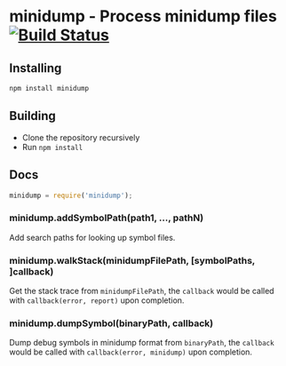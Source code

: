 # minidump - Process minidump files [![Build Status](https://travis-ci.org/atom/node-minidump.svg?branch=master)](https://travis-ci.org/atom/node-minidump)

## Installing

```sh
npm install minidump
```

## Building
  * Clone the repository recursively
  * Run `npm install`

## Docs

```javascript
minidump = require('minidump');
```

### minidump.addSymbolPath(path1, ..., pathN)

Add search paths for looking up symbol files.

### minidump.walkStack(minidumpFilePath, [symbolPaths, ]callback)

Get the stack trace from `minidumpFilePath`, the `callback` would be called
with `callback(error, report)` upon completion.

### minidump.dumpSymbol(binaryPath, callback)

Dump debug symbols in minidump format from `binaryPath`, the `callback` would
be called with `callback(error, minidump)` upon completion.
